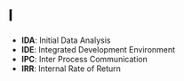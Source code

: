 # I

- **IDA**: Initial Data Analysis
- **IDE**: Integrated Development Environment
- **IPC**: Inter Process Communication
- **IRR**: Internal Rate of Return